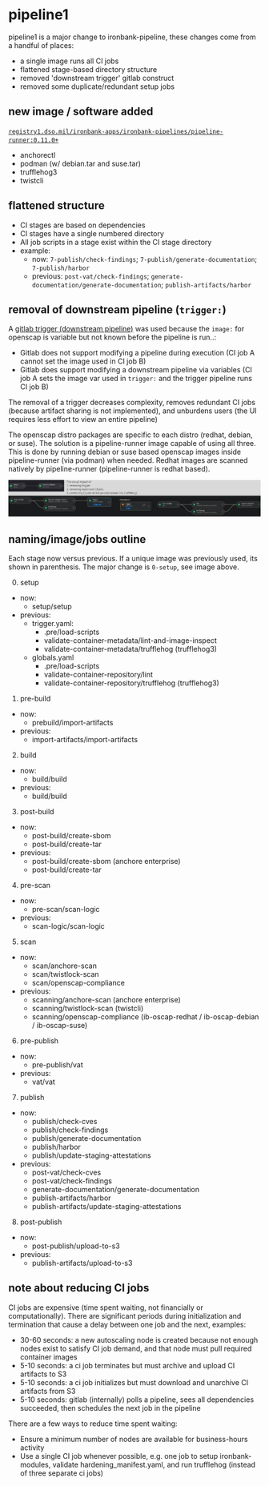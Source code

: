 # pipeline1

pipeline1 is a major change to ironbank-pipeline, these changes come from a handful of places:

- a single image runs all CI jobs
- flattened stage-based directory structure
- removed 'downstream trigger' gitlab construct
- removed some duplicate/redundant setup jobs

## new image / software added

[`registry1.dso.mil/ironbank-apps/ironbank-pipelines/pipeline-runner:0.11.0+`](https://repo1.dso.mil/dsop/ironbank-pipelines/pipeline-runner)

- anchorectl
- podman (w/ debian.tar and suse.tar)
- trufflehog3
- twistcli

## flattened structure

- CI stages are based on dependencies
- CI stages have a single numbered directory
- All job scripts in a stage exist within the CI stage directory
- example:
  - now: `7-publish/check-findings`; `7-publish/generate-documentation`; `7-publish/harbor`
  - previous: `post-vat/check-findings`; `generate-documentation/generate-documentation`; `publish-artifacts/harbor`

## removal of downstream pipeline (`trigger:`)

A [gitlab trigger (downstream pipeline)](https://docs.gitlab.com/ee/ci/pipelines/downstream_pipelines.html) was used because the `image:` for openscap is variable but not known before the pipeline is run..:

- Gitlab does not support modifying a pipeline during execution (CI job A cannot set the image used in CI job B)
- Gitlab does support modifying a downstream pipeline via variables (CI job A sets the image var used in `trigger:` and the trigger pipeline runs CI job B)

The removal of a trigger decreases complexity, removes redundant CI jobs (because artifact sharing is not implemented), and unburdens users (the UI requires less effort to view an entire pipeline)

The openscap distro packages are specific to each distro (redhat, debian, or suse). The solution is a pipeline-runner image capable of using all three. This is done by running debian or suse based openscap images inside pipeline-runner (via podman) when needed. Redhat images are scanned natively by pipeline-runner (pipeline-runner is redhat based).

![Alt text](image-1.png)

## naming/image/jobs outline

Each stage now versus previous. If a unique image was previously used, its shown in parenthesis. The major change is `0-setup`, see image above.

0. setup

- now:
  - setup/setup
- previous:
  - trigger.yaml:
    - .pre/load-scripts
    - validate-container-metadata/lint-and-image-inspect
    - validate-container-metadata/trufflehog (trufflehog3)
  - globals.yaml
    - .pre/load-scripts
    - validate-container-repository/lint
    - validate-container-repository/trufflehog (trufflehog3)

1. pre-build

- now:
  - prebuild/import-artifacts
- previous:
  - import-artifacts/import-artifacts

2. build

- now:
  - build/build
- previous:
  - build/build

3. post-build

- now:
  - post-build/create-sbom
  - post-build/create-tar
- previous:
  - post-build/create-sbom (anchore enterprise)
  - post-build/create-tar

4. pre-scan

- now:
  - pre-scan/scan-logic
- previous:
  - scan-logic/scan-logic

5. scan

- now:
  - scan/anchore-scan
  - scan/twistlock-scan
  - scan/openscap-compliance
- previous:
  - scanning/anchore-scan (anchore enterprise)
  - scanning/twistlock-scan (twistcli)
  - scanning/openscap-compliance (ib-oscap-redhat / ib-oscap-debian / ib-oscap-suse)

6. pre-publish

- now:
  - pre-publish/vat
- previous:
  - vat/vat

7. publish

- now:
  - publish/check-cves
  - publish/check-findings
  - publish/generate-documentation
  - publish/harbor
  - publish/update-staging-attestations
- previous:
  - post-vat/check-cves
  - post-vat/check-findings
  - generate-documentation/generate-documentation
  - publish-artifacts/harbor
  - publish-artifacts/update-staging-attestations

8. post-publish

- now:
  - post-publish/upload-to-s3
- previous:
  - publish-artifacts/upload-to-s3

## note about reducing CI jobs

CI jobs are expensive (time spent waiting, not financially or computationally). There are significant periods during initialization and termination that cause a delay between one job and the next, examples:

- 30-60 seconds: a new autoscaling node is created because not enough nodes exist to satisfy CI job demand, and that node must pull required container images
- 5-10 seconds: a ci job terminates but must archive and upload CI artifacts to S3
- 5-10 seconds: a ci job initializes but must download and unarchive CI artifacts from S3
- 5-10 seconds: gitlab (internally) polls a pipeline, sees all dependencies succeeded, then schedules the next job in the pipeline

There are a few ways to reduce time spent waiting:

- Ensure a minimum number of nodes are available for business-hours activity
- Use a single CI job whenever possible, e.g. one job to setup ironbank-modules, validate hardening_manifest.yaml, and run trufflehog (instead of three separate ci jobs)
